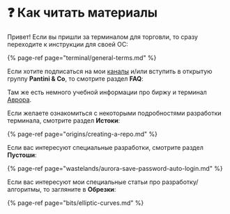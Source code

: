 # ❓ Как читать материалы

Привет! Если вы пришли за терминалом для торговли, то сразу переходите к инструкции для своей ОС:

{% page-ref page="terminal/general-terms.md" %}

Если хотите подписаться на мои [каналы](https://t.me/lair_of_john) и/или вступить в открытую группу **Pantini & Co**, то смотрите раздел **FAQ**:

Там же есть немного учебной информации про биржу и терминал [Аврора](faq/aurora.md).

Если желаете ознакомиться с некоторыми подробностями разработки терминала, смотрите раздел **Истоки**:

{% page-ref page="origins/creating-a-repo.md" %}

Если вас интересуют специальные разработки, смотрите раздел **Пустоши**:

{% page-ref page="wastelands/aurora-save-password-auto-login.md" %}

Если вас интересуют мои специальные статьи про разработку/алгоритмы, то загляните в **Обрезки**:

{% page-ref page="bits/elliptic-curves.md" %}



#### 

